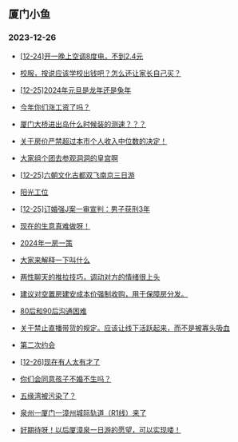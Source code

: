 ## 厦门小鱼 
### 2023-12-26

+ [[12-24]开一晚上空调8度电，不到2.4元](http://bbs.xmfish.com/read-htm-tid-18125628.html)

+ [校服，按说应该学校出钱吧？怎么还让家长自己买？](http://bbs.xmfish.com/read-htm-tid-18125684.html)

+ [[12-25]2024年元旦是龙年还是兔年](http://bbs.xmfish.com/read-htm-tid-18125665.html)

+ [今年你们涨工资了吗？](http://bbs.xmfish.com/read-htm-tid-18125809.html)

+ [厦门大桥进出岛什么时候装的测速？？？](http://bbs.xmfish.com/read-htm-tid-18125812.html)

+ [关于房价严禁超过本市个人收入中位数的决定！](http://bbs.xmfish.com/read-htm-tid-18125681.html)

+ [大家组个团去参观洞洞的皇宫啊](http://bbs.xmfish.com/read-htm-tid-18125760.html)

+ [[12-25]六朝文化古都双飞南京三日游](http://bbs.xmfish.com/read-htm-tid-18125757.html)

+ [阳光工位](http://bbs.xmfish.com/read-htm-tid-18125833.html)

+ [[12-25]订婚强J案一审宣判：男子获刑3年](http://bbs.xmfish.com/read-htm-tid-18125891.html)

+ [现在的生意真难做呀！](http://bbs.xmfish.com/read-htm-tid-18125739.html)

+ [2024年一房一策](http://bbs.xmfish.com/read-htm-tid-18125788.html)

+ [大家来解释一下叫什么](http://bbs.xmfish.com/read-htm-tid-18125951.html)

+ [两性聊天的推拉技巧，调动对方的情绪很上头](http://bbs.xmfish.com/read-htm-tid-18125920.html)

+ [建议对空置房建安成本价强制收购，用于保障房分发。](http://bbs.xmfish.com/read-htm-tid-18125862.html)

+ [80后和90后沟通困难](http://bbs.xmfish.com/read-htm-tid-18125748.html)

+ [关于禁止直播带货的规定。应该让线下活跃起来，而不是被寡头吸血](http://bbs.xmfish.com/read-htm-tid-18125860.html)

+ [第二次约会](http://bbs.xmfish.com/read-htm-tid-18125796.html)

+ [[12-26]现在有人太有才了](http://bbs.xmfish.com/read-htm-tid-18126161.html)

+ [你们会同意孩子不婚不生吗？](http://bbs.xmfish.com/read-htm-tid-18126123.html)

+ [五缘湾被污染了？](http://bbs.xmfish.com/read-htm-tid-18125960.html)

+ [泉州一厦门一漳州城际轨道（R1线）来了](http://bbs.xmfish.com/read-htm-tid-18126124.html)

+ [好期待呀！以后厦漳泉一日游的愿望，可以实现喽！](http://bbs.xmfish.com/read-htm-tid-18126036.html)

